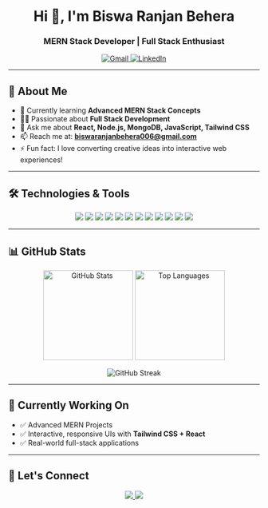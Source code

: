 <h1 align="center">Hi 👋, I'm Biswa Ranjan Behera</h1>
<h3 align="center">MERN Stack Developer | Full Stack Enthusiast</h3>

<p align="center">
  <a href="mailto:biswaranjanbehera006@gmail.com">
    <img src="https://img.shields.io/badge/Gmail-D14836?style=for-the-badge&logo=gmail&logoColor=white" alt="Gmail">
  </a>
  <a href="https://www.linkedin.com/in/biswa-ranjan-behera/" target="_blank">
    <img src="https://img.shields.io/badge/LinkedIn-0077B5?style=for-the-badge&logo=linkedin&logoColor=white" alt="LinkedIn">
  </a>
</p>

---

## 🚀 About Me

- 🌱 Currently learning **Advanced MERN Stack Concepts**
- 👨‍💻 Passionate about **Full Stack Development**
- 💬 Ask me about **React, Node.js, MongoDB, JavaScript, Tailwind CSS**
- 📫 Reach me at: **biswaranjanbehera006@gmail.com**
- ⚡ Fun fact: I love converting creative ideas into interactive web experiences!

---

## 🛠️ Technologies & Tools

<p align="center">
  <img src="https://img.shields.io/badge/HTML5-E34F26?style=for-the-badge&logo=html5&logoColor=white" />
  <img src="https://img.shields.io/badge/CSS3-1572B6?style=for-the-badge&logo=css3&logoColor=white" />
  <img src="https://img.shields.io/badge/JavaScript-F7DF1E?style=for-the-badge&logo=javascript&logoColor=black" />
  <img src="https://img.shields.io/badge/React-20232A?style=for-the-badge&logo=react&logoColor=61DAFB" />
  <img src="https://img.shields.io/badge/Node.js-339933?style=for-the-badge&logo=nodedotjs&logoColor=white" />
  <img src="https://img.shields.io/badge/Express.js-000000?style=for-the-badge&logo=express&logoColor=white" />
  <img src="https://img.shields.io/badge/MongoDB-4EA94B?style=for-the-badge&logo=mongodb&logoColor=white" />
  <img src="https://img.shields.io/badge/Tailwind_CSS-38B2AC?style=for-the-badge&logo=tailwind-css&logoColor=white" />
  <img src="https://img.shields.io/badge/Java-ED8B00?style=for-the-badge&logo=java&logoColor=white" />
  <img src="https://img.shields.io/badge/C-00599C?style=for-the-badge&logo=c&logoColor=white" />
  <img src="https://img.shields.io/badge/Figma-F24E1E?style=for-the-badge&logo=figma&logoColor=white" />
  <img src="https://img.shields.io/badge/Postman-FF6C37?style=for-the-badge&logo=postman&logoColor=white" />
</p>

---

## 📊 GitHub Stats

<div align="center">
  <img height="180em" src="https://github-readme-stats.vercel.app/api?username=biswaranjanbehera006&show_icons=true&theme=tokyonight&border_radius=15" alt="GitHub Stats"/>
  <img height="180em" src="https://github-readme-stats.vercel.app/api/top-langs/?username=biswaranjanbehera006&layout=compact&theme=tokyonight&border_radius=15" alt="Top Languages"/>
</div>

<p align="center">
  <img src="https://streak-stats.demolab.com?user=biswaranjanbehera006&theme=tokyonight&border_radius=15" alt="GitHub Streak"/>
</p>

---

## 🧠 Currently Working On

- ✅ Advanced MERN Projects  
- ✅ Interactive, responsive UIs with **Tailwind CSS + React**  
- ✅ Real-world full-stack applications

---

## 🔗 Let's Connect

<p align="center">
  <a href="mailto:biswaranjanbehera006@gmail.com">
    <img src="https://img.shields.io/badge/Gmail-D14836?style=flat-square&logo=gmail&logoColor=white" />
  </a>
  <a href="https://www.linkedin.com/in/biswa-ranjan-behera/" target="_blank">
    <img src="https://img.shields.io/badge/LinkedIn-0077B5?style=flat-square&logo=linkedin&logoColor=white" />
  </a>
</p>
